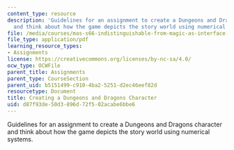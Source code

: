 ```yaml
---
content_type: resource
description: 'Guidelines for an assignment to create a Dungeons and Dragons character
  and think about how the game depicts the story world using numerical systems. '
file: /media/courses/mas-s66-indistinguishable-from-magic-as-interface-technology-and-tradition-spring-2015/d87f93de50d3896d72f502acabe6bbe6_MITMAS_S66S15_CreatngDD.pdf
file_type: application/pdf
learning_resource_types:
- Assignments
license: https://creativecommons.org/licenses/by-nc-sa/4.0/
ocw_type: OCWFile
parent_title: Assignments
parent_type: CourseSection
parent_uid: b5151499-c910-4ba2-5251-d2ec46eef82d
resourcetype: Document
title: Creating a Dungeons and Dragons Character
uid: d87f93de-50d3-896d-72f5-02acabe6bbe6
---
```

Guidelines for an assignment to create a Dungeons and Dragons character and think about how the game depicts the story world using numerical systems. 